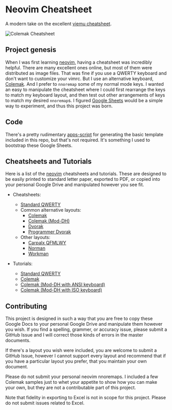 # Neovim Cheatsheet

A modern take on the excellent [viemu cheatsheet][viemu-cheatsheet].

![Colemak Cheatsheet][colemak-cheatsheet-image]

## Project genesis

When I was first learning [neovim][neovim], having a cheatsheet was incredibly
helpful. There are many excellent ones online, but most of them were distributed
as image files. That was fine if you use a QWERTY keyboard and don't want to
customize your vimrc. But I use an alternative keyboard, [Colemak][colemak]. And
I prefer to `nnoremap` some of my normal mode keys. I wanted an easy to
manipulate the cheatsheet where I could first rearrange the keys to match my
keyboard layout, and then test out other arrangements of keys to match my
desired `nnoremap`s. I figured [Google Sheets][google-sheets] would be a simple
way to experiment, and thus this project was born.

## Code

There's a pretty rudimentary [apps-script][apps-script] for generating the basic
template included in this repo, but that's not required. It's something I used
to bootstrap these Google Sheets.

## Cheatsheets and Tutorials

Here is a list of the [neovim][neovim] cheatsheets and tutorials. These are
designed to be easily printed to standard letter paper, exported to PDF, or
copied into your personal Google Drive and manipulated however you see fit.

- Cheatsheets:
  - [Standard QWERTY][qwerty-cheatsheet]
  - Common alternative layouts:
    - [Colemak][colemak-cheatsheet]
    - [Colemak (Mod-DH)][colemak-dh-cheatsheet]
    - [Dvorak][dvorak-cheatsheet]
    - [Programmer Dvorak][programmer-dvorak-cheatsheet]
  - Other layouts:
    - [Carpalx QFMLWY][carpalx-cheatsheet]
    - [Norman][norman-cheatsheet]
    - [Workman][workman-cheatsheet]

- Tutorials:
  - [Standard QWERTY][qwerty-tutorial]
  - [Colemak][colemak-tutorial]
  - [Colemak (Mod-DH with ANSI keyboard)][colemak-dh-ansi-tutorial]
  - [Colemak (Mod-DH with ISO keyboard)][colemak-dh-iso-tutorial]

## Contributing

This project is designed in such a way that you are free to copy these Google
Docs to your personal Google Drive and manipulate them however you wish. If
you find a spelling, grammer, or accuracy issue, please submit a GitHub Issue
and I will correct those kinds of errors in the master documents.

If there's a layout you wish were included, you are welcome to submit a GitHub
Issue, however I cannot support every layout and recommend that if you have a
particular layout you prefer, that you maintain your own document.

Please do not submit your personal neovim nnoremaps. I included a few Colemak
samples just to whet your appetite to show how you can make your own, but they
are not a contributable part of this project.

Note that fidelity in exporting to Excel is not in scope for this project.
Please do not submit issues related to Excel.

[colemak-cheatsheet-image]: https://raw.githubusercontent.com/mattmc3/neovim-cheatsheet/master/resources/colemak-cheatsheet.png
[neovim]: https://neovim.io
[viemu-cheatsheet]: http://www.viemu.com/a_vi_vim_graphical_cheat_sheet_tutorial.html
[colemak]: https://colemak.com
[google-sheets]: https://www.google.com/sheets/about/
[apps-script]: https://developers.google.com/apps-script/
[gsheet-cheatsheet]: https://docs.google.com/spreadsheets/d/19l4rQdYZfqpMtdTjvCrYLF2z9OsAqahhPunnw7I831s/
[qwerty-cheatsheet]: https://docs.google.com/spreadsheets/d/19l4rQdYZfqpMtdTjvCrYLF2z9OsAqahhPunnw7I831s/edit#gid=0
[colemak-cheatsheet]: https://docs.google.com/spreadsheets/d/19l4rQdYZfqpMtdTjvCrYLF2z9OsAqahhPunnw7I831s/edit#gid=1014005849
[colemak-dh-cheatsheet]: https://docs.google.com/spreadsheets/d/19l4rQdYZfqpMtdTjvCrYLF2z9OsAqahhPunnw7I831s/edit#gid=1948236816
[dvorak-cheatsheet]: https://docs.google.com/spreadsheets/d/19l4rQdYZfqpMtdTjvCrYLF2z9OsAqahhPunnw7I831s/edit#gid=1236726484
[programmer-dvorak-cheatsheet]: https://docs.google.com/spreadsheets/d/19l4rQdYZfqpMtdTjvCrYLF2z9OsAqahhPunnw7I831s/edit#gid=696739215
[norman-cheatsheet]: https://docs.google.com/spreadsheets/d/19l4rQdYZfqpMtdTjvCrYLF2z9OsAqahhPunnw7I831s/edit#gid=2092085321
[carpalx-cheatsheet]: https://docs.google.com/spreadsheets/d/19l4rQdYZfqpMtdTjvCrYLF2z9OsAqahhPunnw7I831s/edit#gid=1017398887
[workman-cheatsheet]: https://docs.google.com/spreadsheets/d/19l4rQdYZfqpMtdTjvCrYLF2z9OsAqahhPunnw7I831s/edit#gid=1777683158
[qwerty-tutorial]: https://docs.google.com/spreadsheets/d/15k_UgeY0C3j8tVQnR2hD_kNljB1AApG3x3gYrKtUAlw/
[colemak-tutorial]: https://docs.google.com/spreadsheets/d/1ZrQvxGLl0GW5Ml20KPD_zKvWVg539EyWiy5i-9RL-Po/
[colemak-dh-ansi-tutorial]: https://docs.google.com/spreadsheets/d/1ZrQvxGLl0GW5Ml20KPD_zKvWVg539EyWiy5i-9RL-Po/
[colemak-dh-iso-tutorial]: https://docs.google.com/spreadsheets/d/1ZrQvxGLl0GW5Ml20KPD_zKvWVg539EyWiy5i-9RL-Po/

